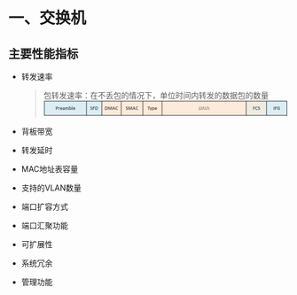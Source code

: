 # 一、交换机
## 主要性能指标
- 转发速率
    
    > 包转发速率：在不丢包的情况下，单位时间内转发的数据包的数量
    ![帧结构](帧.png)
        
- 背板带宽
- 转发延时
- MAC地址表容量
- 支持的VLAN数量
- 端口扩容方式
- 端口汇聚功能
- 可扩展性
- 系统冗余
- 管理功能

